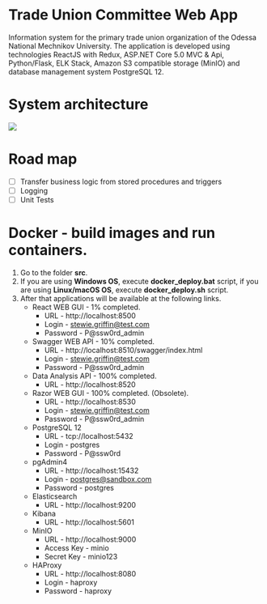 # Trade Union Committee Web App
Information system for the primary trade union organization of the Odessa National Mechnikov University. The application is developed using technologies ReactJS with Redux, ASP.NET Core 5.0 MVC &amp; Api, Python/Flask, ELK Stack, Amazon S3 compatible storage (MinIO) and database management system PostgreSQL 12.

# System architecture
![](https://github.com/zavada-sergey/TradeUnionCommittee.Web.App/blob/master/blob/Architecture.png)

# Road map
- [ ] Transfer business logic from stored procedures and triggers
- [ ] Logging
- [ ] Unit Tests

# Docker - build images and run containers.
1. Go to the folder **src**.
2. If you are using **Windows OS**, execute **docker_deploy.bat** script, if you are using **Linux/macOS OS**, execute **docker_deploy.sh** script.
3. After that applications will be available at the following links.
    - React WEB GUI - 1% completed.
        - URL - http://localhost:8500
        - Login - stewie.griffin@test.com
        - Password - P@ssw0rd_admin
    - Swagger WEB API - 10% completed.
        - URL - http://localhost:8510/swagger/index.html
        - Login - stewie.griffin@test.com
        - Password - P@ssw0rd_admin
    - Data Analysis API - 100% completed.
        - URL - http://localhost:8520
    - Razor WEB GUI - 100% completed. (Obsolete).
        - URL - http://localhost:8530
        - Login - stewie.griffin@test.com
        - Password - P@ssw0rd_admin
    - PostgreSQL 12
        - URL - tcp://localhost:5432
        - Login - postgres
        - Password - P@ssw0rd
    - pgAdmin4
        - URL - http://localhost:15432
        - Login - postgres@sandbox.com
        - Password - postgres
    - Elasticsearch
        - URL - http://localhost:9200
    - Kibana
        - URL - http://localhost:5601
    - MinIO
        - URL - http://localhost:9000
        - Access Key - minio
        - Secret Key - minio123
    - HAProxy
        - URL - http://localhost:8080
        - Login - haproxy
        - Password - haproxy
